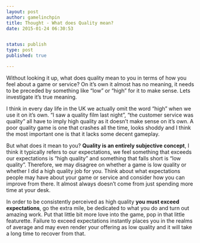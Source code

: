 ```yaml
---
layout: post
author: gamelinchpin
title: Thought - What does Quality mean?
date: 2015-01-24 06:30:53


status: publish
type: post
published: true

---
```

Without looking it up, what does quality mean to you in terms of how you
feel about a game or service? On it’s own it almost has no meaning, it
needs to be preceded by something like “low” or “high” for it to make
sense. Lets investigate it’s true meaning.

I think in every day life in the UK we actually omit the word “high”
when we use it on it’s own. “I saw a quality film last night”, “the
customer service was quality” all have to imply high quality as it
doesn’t make sense on it’s own. A poor quality game is one that crashes
all the time, looks shoddy and I think the most important one is that it
lacks some decent gameplay.

But what does it mean to you? **Quality is an entirely subjective
concept**, I think it typically refers to our expectations, we feel
something that exceeds our expectations is “high quality” and something
that falls short is “low quality”. Therefore, we may disagree on whether
a game is low quality or whether I did a high quality job for you. Think
about what expectations people may have about your game or service and
consider how you can improve from there. It almost always doesn’t come
from just spending more time at your desk.

In order to be consistently perceived as high quality **you must exceed
expectations**, go the extra mile, be dedicated to what you do and turn
out amazing work. Put that little bit more love into the game, pop in
that little featurette. Failure to exceed expectations instantly places
you in the realms of average and may even render your offering as low
quality and it will take a long time to recover from that.
